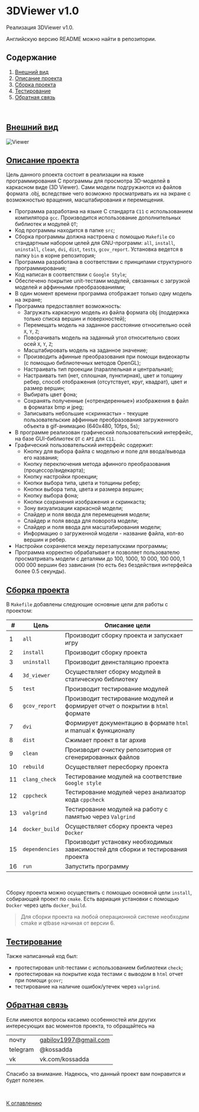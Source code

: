 # 3DViewer v1.0

Реализация 3DViewer v1.0.

Английскую версию README можно найти в репозитории. 

## Содержание
1. [Внешний вид](#внешний-вид)
2. [Описание проекта](#описание-проекта)
3. [Сборка проекта](#сборка-проекта)
4. [Тестирование](#тестирование)
5. [Обратная связь](#обратная-связь)

<br>

## [Внешний вид](#3dviewer-v10)

![Viewer](./misc/images/3d_viewer.gif) <br>

## [Описание проекта](#3dviewer-v10)

Цель данного рпоекта состоит в реализации на языке программирования C программы для просмотра 3D-моделей в каркасном виде (3D Viewer). Сами модели подгружаются из файлов формата .obj, вследствие чего возможно просматривать их на экране с возможностью вращения, масштабирования и перемещения.

- Программа разработана на языке С стандарта `C11` с использованием компилятора `gcc`. Производится использование дополнительных библиотек и модулей `QT`;
- Код программы находится в папке `src`;
- Сборка программы должна настроена с помощью `Makefile` со стандартным набором целей для GNU-программ: `all`, `install`, `uninstall`, `clean`, `dvi`, `dist`, `tests`, `gcov_report`. Установка ведется в папку `bin` в корне репозитория;
- Программа разработана в соответствии с принципами структурного программирования;
- Код написан в соответствии с `Google Style`;
- Обеспечено покрытие unit-тестами модулей, связанных с загрузкой моделей и аффинными преобразованиями;
- В один момент времени программа отображает только одну модель на экране;
- Программа предоставляет возможность:
    - Загружать каркасную модель из файла формата obj (поддержка только списка вершин и поверхностей);
    - Перемещать модель на заданное расстояние относительно осей `X`, `Y`, `Z`;
    - Поворачивать модель на заданный угол относительно своих осей `X`, `Y`, `Z`;
    - Масштабировать модель на заданное значение;
    - Производить афинные преобразования при помощи видеокарты (с помощью библиотечных методов OpenGL);
    - Настраивать тип проекции (параллельная и центральная);
    - Настраивать тип (нет, сплошная, пунктирная), цвет и толщину ребер, способ отображения (отсутствует, круг, квадрат), цвет и размер вершин;
    - Выбирать цвет фона;
    - Cохранять полученные («отрендеренные») изображения в файл в форматах bmp и jpeg;
    - Записывать небольшие «скринкасты» - текущие пользовательские аффинные преобразования загруженного объекта в gif-анимацию (640x480, 10fps, 5s);
- В программе реализован графический пользовательский интерфейс, на базе GUI-библиотек `QT` с `API` для `C11`.
- Графический пользовательский интерфейс содержит:
    - Кнопку для выбора файла с моделью и поле для ввода/вывода его названия;
    - Кнопку переключения метода афинного преобразования (процессор/видекарта);
    - Кнопку настройки проекции;
    - Кнопки выбора типа, цвета и толщины ребер;
    - Кнопки выбора типа, цвета и размера вершин;
    - Кнопку выбора фона;
    - Кнопки сохранения изображения и скринкаста;
    - Зону визуализации каркасной модели;
    - Слайдер и поля ввода для перемещения модели;
    - Слайдер и поля ввода для поворота модели;
    - Слайдер и поля ввода для масштабирования модели;  
    - Информацию о загруженной модели - название файла, кол-во вершин и ребер.
- Настройки сохраняется между перезапусками программы;
- Программа корректно обрабатывает и позволяет пользователю просматривать модели с деталями до 100, 1000, 10 000, 100 000, 1 000 000 вершин без зависания (то есть без бездействия интерфейса более 0.5 секунды).

## [Сборка проекта](#3dviewer-v10)

В `Makefile` добавлены следующие основные цели для работы с проектом:

| #  | Цель               | Описание цели                                                                   |
|----| ------------------ | ------------------------------------------------------------------------------- |
| 1  | `all`              | Производит сборку проекта и запускает игру                                      |
| 2  | `install`          | Производит сборку проекта                                                       |
| 3  | `uninstall`        | Производит деинсталяцию проекта                                                 |
| 4  | `3d_viewer`        | Осуществляет сборку модулей в статическую библиотеку                            |
| 5  | `test`             | Производит тестирование модулей                                                 |
| 6  | `gcov_report`      | Производит тестирование модулей и формирует отчет о покрытии в `html` формате   |
| 7  | `dvi`              | Формирует документацию в формате `html` и manual к функционалу                  |
| 8  | `dist`             | Сжимает проект в tar архив                                                      |
| 9  | `clean`            | Производит очистку репозитория от сгенерированных файлов                        |
| 10 | `rebuild`          | Осуществляет пересборку проекта                                                 |
| 11 | `clang_check`      | Тестирование модулей на соответствие `Google style`                             |
| 12 | `cppcheck`         | Тестирование модулей через анализатор кода `cppcheck`                           |
| 13 | `valgrind`         | Тестирование модулей на работу с памятью через `Valgrind`                       |
| 14 | `docker_build`     | Осуществляет сборку проекта через `Docker`                                      |
| 15 | `dependencies`     | Производит установку необходимых зависимостей для cборки и тестирования проекта |
| 16 | `run`              | Запустить программу                                                             |

<br>

Сборку проекта можно осуществить с помощью основной цели `install`, собирающей проект по `cmake`. Есть вариация установки с помощью `Docker` через цель `docker_build`.

> Для сборки проекта на любой операционной системе необходим cmake и qtbase начиная от версии 6.

## [Тестирование](#3dviewer-v10)

Также написанный код был:

- протестирован unit-тестами с использованием библиотеки `check`;
- протестирован на покрытие кода тестами с выводом в `html` отчет при помощи `gcovr`;
- тестирование на наличие ошибок/утечек через `valgrind`.

## [Обратная связь](#3dviewer-v10)

Если имеются вопросы касаемо особенностей или других интересующих вас моментов проекта, то обращайтесь на <br>

|          |                       |
| ---------| --------------------- |
| почту    | gabilov1997@gmail.com |
| telegram | @kossadda             |
| vk       | vk.com/kossadda       |

Спасибо за внимание. Надеюсь, что данный проект вам понравится и будет полезен.

<br>

[К оглавлению](#3dviewer-v10)
